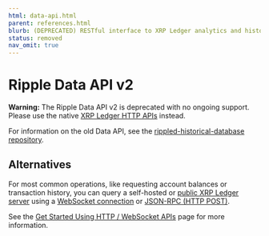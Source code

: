 ```yaml
---
html: data-api.html
parent: references.html
blurb: (DEPRECATED) RESTful interface to XRP Ledger analytics and historical data.
status: removed
nav_omit: true
---
```

# Ripple Data API v2

**Warning:** The Ripple Data API v2 is deprecated with no ongoing support. Please use the native [XRP Ledger HTTP APIs](rippled-api.html) instead.

For information on the old Data API, see the [rippled-historical-database repository](https://github.com/ripple/rippled-historical-database).

## Alternatives

For most common operations, like requesting account balances or transaction history, you can query a self-hosted or [public XRP Ledger server](public-servers.html) using a [WebSocket connection](get-started-using-http-websocket-apis.html#websocket-api) or [JSON-RPC (HTTP POST)](get-started-using-http-websocket-apis.html#json-rpc).

See the [Get Started Using HTTP / WebSocket APIs](get-started-using-http-websocket-apis.html) page for more information.
